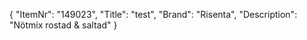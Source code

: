 {
  "ItemNr": "149023",
  "Title": "test",
  "Brand": "Risenta",
  "Description": "Nötmix rostad & saltad"
}